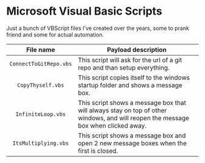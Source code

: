 # Microsoft Visual Basic Scripts

Just a bunch of VBScript files I've created over the years, some to prank friend and some for actual automation.

| File name  | Payload description |
| :-------------: | ------------- |
| `ConnectToGitRepo.vbs`  | This script will ask for the url of a git repo and than setup everything.  |
| `CopyThyself.vbs`  | This script copies itself to the windows startup folder and shows a message box.  |
| `InfiniteLoop.vbs`  | This script shows a message box that will always stay on top of other windows, and will reopen the message box when clicked away.  |
| `ItsMultiplying.vbs`  | This script shows a message box and open 2 new message boxes when the first is closed.  |
